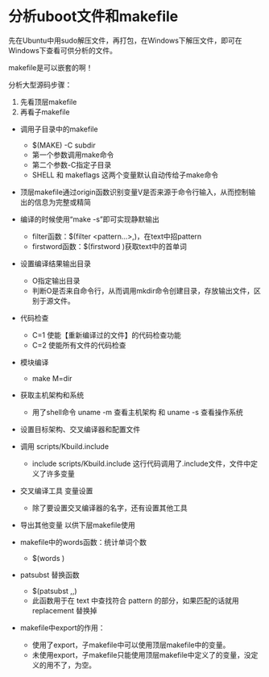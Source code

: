 # 分析uboot文件和makefile

先在Ubuntu中用sudo解压文件，再打包，在Windows下解压文件，即可在Windows下查看可供分析的文件。

makefile是可以嵌套的啊！

分析大型源码步骤：
1. 先看顶层makefile
2. 再看子makefile

- 调用子目录中的makefile
  - $(MAKE) -C subdir
  - 第一个参数调用make命令
  - 第二个参数-C指定子目录
  - SHELL 和 makeflags 这两个变量默认自动传给子make命令
- 顶层makefile通过origin函数识别变量V是否来源于命令行输入，从而控制输出的信息为完整或精简
- 编译的时候使用“make -s”即可实现静默输出
  - filter函数：$(filter <pattern...>,<text>)，在text中招pattern
  - firstword函数：$(firstword <text>)获取text中的首单词
- 设置编译结果输出目录
  - O指定输出目录
  - 判断O是否来自命令行，从而调用mkdir命令创建目录，存放输出文件，区别于源文件。
- 代码检查
  - C=1 使能【重新编译过的文件】的代码检查功能
  - C=2 使能所有文件的代码检查
- 模块编译
  - make M=dir
- 获取主机架构和系统
  - 用了shell命令 uname -m 查看主机架构 和 uname -s 查看操作系统
- 设置目标架构、交叉编译器和配置文件
- 调用 scripts/Kbuild.include
  - include scripts/Kbuild.include  这行代码调用了.include文件，文件中定义了许多变量
- 交叉编译工具 变量设置
  - 除了要设置交叉编译器的名字，还有设置其他工具
- 导出其他变量 以供下层makefile使用

- makefile中的words函数：统计单词个数
  - $(words <text>)
- patsubst 替换函数
  - $(patsubst <pattern>,<replacement>,<text>)
  - 此函数用于在 text 中查找符合 pattern 的部分，如果匹配的话就用 replacement 替换掉


- makefile中export的作用：
  - 使用了export，子makefile中可以使用顶层makefile中的变量。
  - 未使用export，子makefile只能使用顶层makefile中定义了的变量，没定义的用不了，为空。